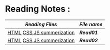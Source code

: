 # Reading Notes :

|***Reading Files*** |***File name*** |
| ----------- | -------------|
| [HTML,CSS,JS summerization](https://mohammadalmoqdad.github.io/github.io-reading-note/read01) |***Read01*** |
| [HTML,CSS,JS summerization](https://mohammadalmoqdad.github.io/github.io-reading-note/read02) |***Read02*** |